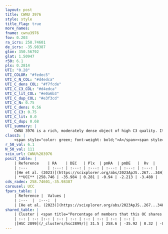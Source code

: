 ```yaml
---
layout: post
title: CWNU 3976
style: style
title_flag: true
more_names: 
fname: cwnu3976
fov: 0.203
ra_icrs: 258.74601
de_icrs: -35.98387
glon: 350.56792
glat: 1.50947
r50: 6.1
plx: 0.2814
UTI: "0.28"
UTI_COLOR: "#fedec5"
UTI_C_N_COL: "#d4edca"
UTI_C_dens_COL: "#f7fcde"
UTI_C_C3_COL: "#d4edca"
UTI_C_lit_COL: "#e0a6b3"
UTI_C_dup_COL: "#e3f3cd"
UTI_C_N: 0.75
UTI_C_dens: 0.56
UTI_C_C3: 0.75
UTI_C_lit: 0.0
UTI_C_dup: 0.68
UTI_summary: |
    CWNU 3976 is a rich, moderately dense object of high C3 quality. It was recently reported in the literature.<br><br>This is likely a unique object, which shares a moderate percentage of members with at least one previously reported entry.
class3: |
    <span style="color: green; font-weight: bold;">A</span><span style="color: #FFC300; font-weight: bold;">B</span>
r_50_val: 6.1
N_50_val: 111
scix_url: CWNU%203976
posit_table: |
    | Reference    | RA    | DEC   | Plx  | pmRA  | pmDE   |  Rv  |
    | :---         | :---: | :---: | :---: | :---: | :---: | :---: |
    |[He et al. (2023)](https://scixplorer.org/abs/2023ApJS..267...34H) | 258.765 | -35.995 | 0.262 | -0.925 | -2.213 | -5.85 |
    | **UCC** |258.746 | -35.984 | 0.281 | -0.94 | -2.213 | -3.488 | 
cds_radec: 258.74601,-35.98387
carousel: UCC
fpars_table: |
    | Reference |  Values |
    | :---  |  :---:  |
    | [He et al. (2023)](https://scixplorer.org/abs/2023ApJS..267...34H) | `A0=5.85, m-M=12.25, logA=9.2` |
shared_table: |
    | Cluster | <span title="Percentage of members that this OC shares with the ones listed">%</span>   | RA   | DEC   | Plx   | pmRA  | pmDE  | Rv | UTI |
    | :-: | :-: |:-: | :-: | :-: | :-: | :-: | :-: | :-: |
    |[HSC 2899](/_clusters/hsc2899/)| 31.5 | 258.6 | -35.92 | 0.32 | -0.94 | -2.2 | -23.81 |0.4 |
---
```

